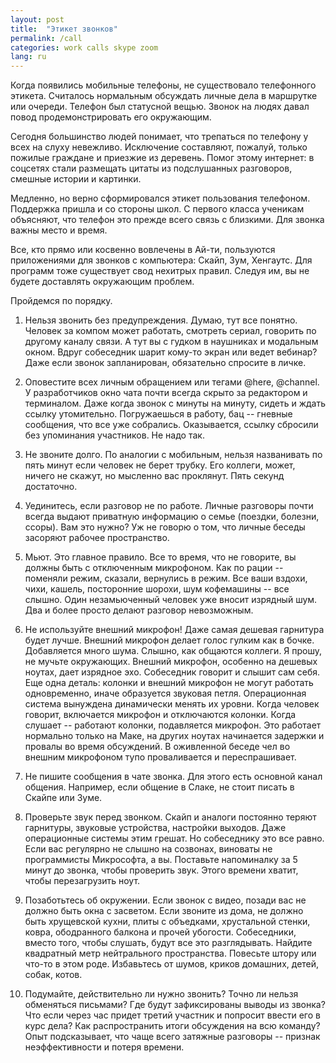 ```yaml
---
layout: post
title:  "Этикет звонков"
permalink: /call
categories: work calls skype zoom
lang: ru
---
```


Когда появились мобильные телефоны, не существовало телефонного
этикета. Считалось нормальным обсуждать личные дела в маршрутке или
очереди. Телефон был статусной вещью. Звонок на людях давал повод
продемонстрировать его окружающим.

Сегодня большинство людей понимает, что трепаться по телефону у всех на слуху
невежливо. Исключение составляют, пожалуй, только пожилые граждане и приезжие из
деревень. Помог этому интернет: в соцсетях стали размещать цитаты из
подслушанных разговоров, смешные истории и картинки.

Медленно, но верно сформировался этикет пользования телефоном. Поддержка пришла
и со стороны школ. С первого класса ученикам объясняют, что телефон это прежде
всего связь с близкими. Для звонка важны место и время.

Все, кто прямо или косвенно вовлечены в Ай-ти, пользуются приложениями для
звонков с компьютера: Скайп, Зум, Хенгаутс. Для программ тоже существует свод
нехитрых правил. Следуя им, вы не будете доставлять окружающим проблем.

Пройдемся по порядку.

1. Нельзя звонить без предупреждения. Думаю, тут все понятно. Человек за компом
   может работать, смотреть сериал, говорить по другому каналу связи. А тут вы с
   гудком в наушниках и модальным окном. Вдруг собеседник шарит кому-то экран
   или ведет вебинар? Даже если звонок запланирован, обязательно спросите в
   личке.

2. Оповестите всех личным обращением или тегами @here, @channel. У разработчиков
   окно чата почти всегда скрыто за редактором и терминалом. Даже когда звонок с
   минуты на минуту, сидеть и ждать ссылку утомительно. Погружаешься в работу,
   бац -- гневные сообщения, что все уже собрались. Оказывается, ссылку сбросили
   без упоминания участников. Не надо так.


3. Не звоните долго. По аналогии с мобильным, нельзя названивать по пять минут
   если человек не берет трубку. Его коллеги, может, ничего не скажут, но
   мысленно вас проклянут. Пять секунд достаточно.

4. Уединитесь, если разговор не по работе. Личные разговоры почти всегда выдают
   приватную информацию о семье (поездки, болезни, ссоры). Вам это нужно? Уж не
   говорю о том, что личные беседы засоряют рабочее пространство.

5. Мьют. Это главное правило. Все то время, что не говорите, вы должны быть с
   отключенным микрофоном. Как по рации -- поменяли режим, сказали, вернулись в
   режим. Все ваши вздохи, чихи, кашель, посторонние шорохи, шум кофемашины --
   все слышно. Один незамьюченный человек уже вносит изрядный шум. Два и более
   просто делают разговор невозможным.

6. Не используйте внешний микрофон! Даже самая дешевая гарнитура будет
   лучше. Внешний микрофон делает голос гулким как в бочке. Добавляется много
   шума. Слышно, как общаются коллеги. Я прошу, не мучьте окружающих. Внешний
   микрофон, особенно на дешевых ноутах, дает изрядное эхо. Собеседник говорит и
   слышит сам себя. Еще одна деталь: колонки и внешний микрофон не могут
   работать одновременно, иначе образуется звуковая петля. Операционная система
   вынуждена динамически менять их уровни. Когда человек говорит, включается
   микрофон и отключаются колонки. Когда слушает -- работают колонки,
   подавляется микрофон. Это работает нормально только на Маке, на других ноутах
   начинается задержки и провалы во время обсуждений. В оживленной беседе чел во
   внешним микрофоном тупо проваливается и переспрашивает.

7. Не пишите сообщения в чате звонка. Для этого есть основной канал
   общения. Например, если общение в Слаке, не стоит писать в Скайпе или Зуме.

8. Проверьте звук перед звонком. Скайп и аналоги постоянно теряют гарнитуры,
   звуковые устройства, настройки выходов. Даже операционные системы этим
   грешат. Но собеседнику это все равно. Если вас регулярно не слышно на
   созвонах, виноваты не программисты Микрософта, а вы. Поставьте напоминалку за
   5 минут до звонка, чтобы проверить звук. Этого времени хватит, чтобы
   перезагрузить ноут.

9. Позаботьтесь об окружении. Если звонок с видео, позади вас не должно быть
   окна с засветом. Если звоните из дома, не должно быть хрущевской кухни, плиты
   с объедками, хрустальной стенки, ковра, ободранного балкона и прочей
   убогости. Собеседники, вместо того, чтобы слушать, будут все это
   разглядывать. Найдите квадратный метр нейтрального пространства. Повесьте
   штору или что-то в этом роде. Избавьтесь от шумов, криков домашних, детей,
   собак, котов.

10. Подумайте, действительно ли нужно звонить? Точно ли нельзя обменяться
    письмами?  Где будут зафиксированы выводы из звонка? Что если через час
    придет третий участник и попросит ввести его в курс дела? Как распространить
    итоги обсуждения на всю команду? Опыт подсказывает, что чаще всего затяжные
    разговоры -- признак неэффективности и потеря времени.

